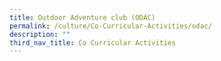 ```yaml
---
title: Outdoor Adventure club (ODAC)
permalink: /culture/Co-Curricular-Activities/odac/
description: ""
third_nav_title: Co Curricular Activities
---
```

